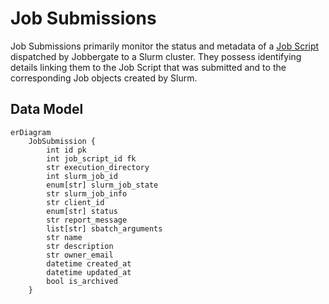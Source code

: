# Job Submissions

Job Submissions primarily monitor the status and metadata of a [Job Script](./job_scripts.md) dispatched by Jobbergate
to a Slurm cluster. They possess identifying details linking them to the Job Script that was submitted and to the
corresponding Job objects created by Slurm.

## Data Model

```mermaid
erDiagram
    JobSubmission {
        int id pk
        int job_script_id fk
        str execution_directory
        int slurm_job_id
        enum[str] slurm_job_state
        str slurm_job_info
        str client_id
        enum[str] status
        str report_message
        list[str] sbatch_arguments
        str name
        str description
        str owner_email
        datetime created_at
        datetime updated_at
        bool is_archived
    }
```
